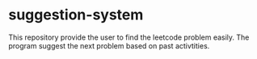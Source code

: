 # suggestion-system
This repository provide the user to find the leetcode problem easily. The program suggest the next problem based on past activtities. 
